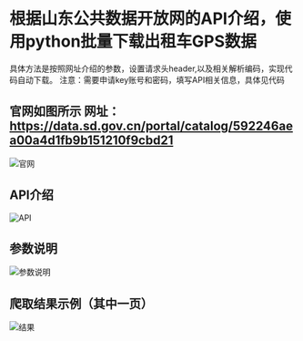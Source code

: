 # 根据山东公共数据开放网的API介绍，使用python批量下载出租车GPS数据

具体方法是按照网址介绍的参数，设置请求头header,以及相关解析编码，实现代码自动下载。 
注意：需要申请key账号和密码，填写API相关信息，具体见代码


## 官网如图所示 网址：https://data.sd.gov.cn/portal/catalog/592246aea00a4d1fb9b151210f9cbd21
![官网](https://github.com/qq745433296/Download-taxi-GPS-data-based-on-Shandong-government-API/blob/main/pic/%E5%AE%98%E7%BD%91%E4%BB%8B%E7%BB%8D.png)

##  API介绍
![API](https://github.com/qq745433296/Download-taxi-GPS-data-based-on-Shandong-government-API/blob/main/pic/API%E4%BB%8B%E7%BB%8D.png)


## 参数说明 
![参数说明](https://github.com/qq745433296/Download-taxi-GPS-data-based-on-Shandong-government-API/blob/main/pic/%E5%8F%82%E6%95%B0%E8%AF%B4%E6%98%8E.png)

## 爬取结果示例（其中一页）
![结果](https://github.com/qq745433296/Download-taxi-GPS-data-based-on-Shandong-government-API/blob/main/pic/%E7%BB%93%E6%9E%9C%E6%98%BE%E7%A4%BA2.png)
